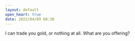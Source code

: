 ```yaml
---
layout: default
open_heart: true
date: 2022/04/09 08:30
---
```


I can trade you gold, or nothing at all. What are you offering?
